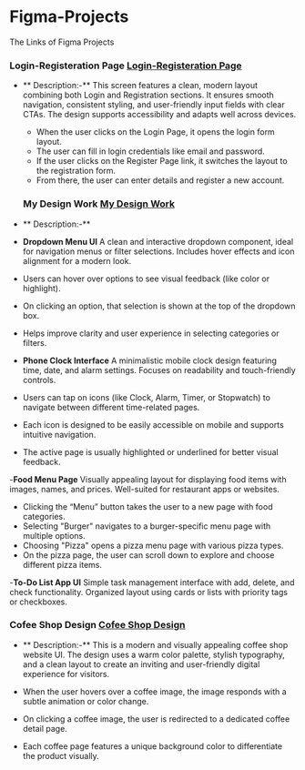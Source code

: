 # Figma-Projects
The Links of Figma Projects

### Login-Registeration Page  [Login-Registeration Page](https://www.figma.com/design/b1lCIMtN3a3utgir9TNwIC/Untitled?node-id=1-8&t=fwUtrvWOFKkIyoIn-1)

- ** Description:-** This screen features a clean, modern layout combining both Login and Registration sections. It ensures smooth navigation, consistent styling,
   and user-friendly input fields with clear CTAs. The design supports accessibility and adapts well across devices.
  
  - When the user clicks on the Login Page, it opens the login form layout.
  - The user can fill in login credentials like email and password.
  - If the user clicks on the Register Page link, it switches the layout to the registration form.
  - From there, the user can enter details and register a new account.
    
 
  ### My Design Work [My Design Work](https://www.figma.com/design/JC87icBAmrsxTuZx1H2rZp/My-new-latest-project?node-id=0-1&t=rruyFN3zZ32di1bI-1)
 
- ** Description:-**
- **Dropdown Menu UI**
A clean and interactive dropdown component, ideal for navigation menus or filter selections.
Includes hover effects and icon alignment for a modern look.

- Users can hover over options to see visual feedback (like color or highlight).
- On clicking an option, that selection is shown at the top of the dropdown box.
- Helps improve clarity and user experience in selecting categories or filters.

- **Phone Clock Interface**
A minimalistic mobile clock design featuring time, date, and alarm settings.
Focuses on readability and touch-friendly controls.

- Users can tap on icons (like Clock, Alarm, Timer, or Stopwatch) to navigate between different time-related pages.
- Each icon is designed to be easily accessible on mobile and supports intuitive navigation.
- The active page is usually highlighted or underlined for better visual feedback.

 -**Food Menu Page**
Visually appealing layout for displaying food items with images, names, and prices.
Well-suited for restaurant apps or websites.
- Clicking the “Menu” button takes the user to a new page with food categories.
- Selecting "Burger" navigates to a burger-specific menu page with multiple options.
- Choosing "Pizza" opens a pizza menu page with various pizza types.
- On the pizza page, the user can scroll down to explore and choose different pizza items.

 -**To-Do List App UI**
Simple task management interface with add, delete, and check functionality.
Organized layout using cards or lists with priority tags or checkboxes.


### Cofee Shop Design [Cofee Shop Design](https://www.figma.com/design/TIdOTkRDXuuLU7D0N2pmk5/coffee-website?node-id=0-1&t=6OWMybILgArg1iol-1)


- ** Description:-** This is a modern and visually appealing coffee shop website UI. The design uses a warm color palette, stylish typography,
   and a clean layout to create an inviting and user-friendly digital experience for visitors.

- When the user hovers over a coffee image, the image responds with a subtle animation or color change.
- On clicking a coffee image, the user is redirected to a dedicated coffee detail page.
- Each coffee page features a unique background color to differentiate the product visually.

